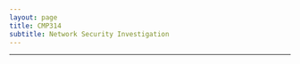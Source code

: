 ```yaml
---
layout: page
title: CMP314
subtitle: Network Security Investigation
---
```


---

<object data="/assets/pdfs/Networking_2_report.pdf" type="application/pdf" typemustmatch style="height: 750px; width: 100%;">
</object>